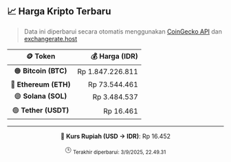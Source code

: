 

<!-- HARGA_KRIPTO -->
## 📈 Harga Kripto Terbaru

> Data ini diperbarui secara otomatis menggunakan [CoinGecko API](https://www.coingecko.com/) dan [exchangerate.host](https://exchangerate.host/)

<div align="center">

| 🪙 Token | 💰 Harga (IDR) |
|:------:|---------------:|
| 🟠 **Bitcoin (BTC)**   | Rp 1.847.226.811 |
| 🔵 **Ethereum (ETH)**  | Rp 73.544.461 |
| 🟣 **Solana (SOL)**    | Rp 3.484.537 |
| 🟢 **Tether (USDT)**   | Rp 16.461 |

---

💱 **Kurs Rupiah (USD → IDR)**: Rp 16.452

🕒 <sub>Terakhir diperbarui: 3/9/2025, 22.49.31</sub>

</div>
<!-- /HARGA_KRIPTO -->